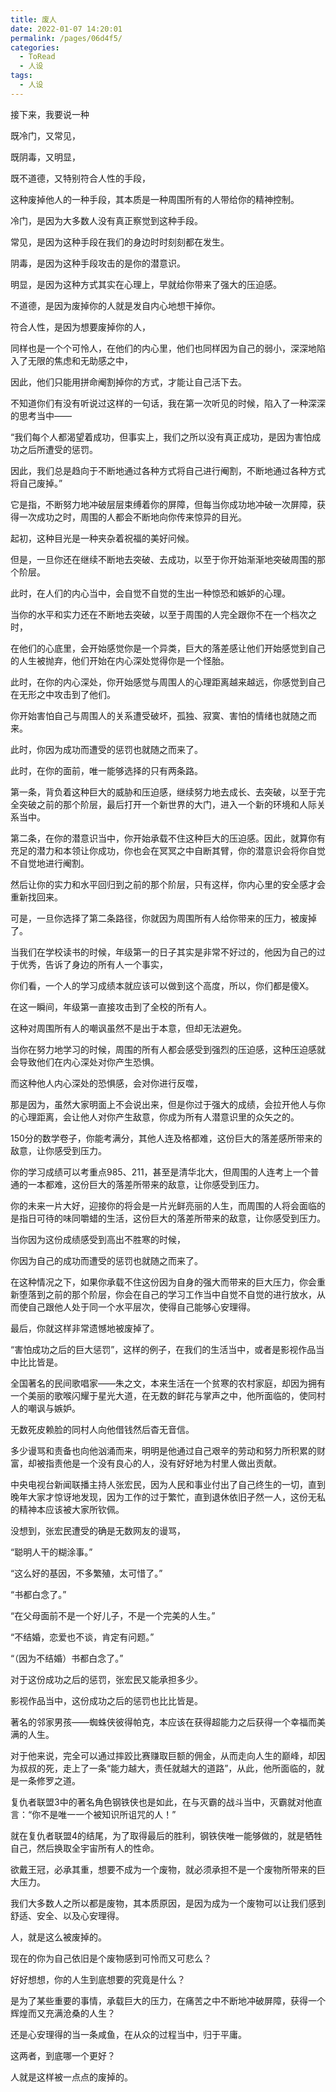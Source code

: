 ```yaml
---
title: 废人
date: 2022-01-07 14:20:01
permalink: /pages/06d4f5/
categories:
  - ToRead
  - 人设
tags:
  - 人设
---
```

接下来，我要说一种

既冷门，又常见，

既阴毒，又明显，

既不道德，又特别符合人性的手段，

这种废掉他人的一种手段，其本质是一种周围所有的人带给你的精神控制。

冷门，是因为大多数人没有真正察觉到这种手段。

常见，是因为这种手段在我们的身边时时刻刻都在发生。

阴毒，是因为这种手段攻击的是你的潜意识。

明显，是因为这种方式其实在心理上，早就给你带来了强大的压迫感。

不道德，是因为废掉你的人就是发自内心地想干掉你。

符合人性，是因为想要废掉你的人，

同样也是一个个可怜人，在他们的内心里，他们也同样因为自己的弱小，深深地陷入了无限的焦虑和无助感之中，

因此，他们只能用拼命阉割掉你的方式，才能让自己活下去。

不知道你们有没有听说过这样的一句话，我在第一次听见的时候，陷入了一种深深的思考当中——

“我们每个人都渴望着成功，但事实上，我们之所以没有真正成功，是因为害怕成功之后所遭受的惩罚。

因此，我们总是趋向于不断地通过各种方式将自己进行阉割，不断地通过各种方式将自己废掉。”

它是指，不断努力地冲破层层束缚着你的屏障，但每当你成功地冲破一次屏障，获得一次成功之时，周围的人都会不断地向你传来惊异的目光。

起初，这种目光是一种夹杂着祝福的美好问候。

但是，一旦你还在继续不断地去突破、去成功，以至于你开始渐渐地突破周围的那个阶层。

此时，在人们的内心当中，会自觉不自觉的生出一种惊恐和嫉妒的心理。

当你的水平和实力还在不断地去突破，以至于周围的人完全跟你不在一个档次之时，

在他们的心底里，会开始感觉你是一个异类，巨大的落差感让他们开始感觉到自己的人生被抛弃，他们开始在内心深处觉得你是一个怪胎。

此时，在你的内心深处，你开始感觉与周围人的心理距离越来越远，你感觉到自己在无形之中攻击到了他们。

你开始害怕自己与周围人的关系遭受破坏，孤独、寂寞、害怕的情绪也就随之而来。

此时，你因为成功而遭受的惩罚也就随之而来了。

此时，在你的面前，唯一能够选择的只有两条路。

第一条，背负着这种巨大的威胁和压迫感，继续努力地去成长、去突破，以至于完全突破之前的那个阶层，最后打开一个新世界的大门，进入一个新的环境和人际关系当中。

第二条，在你的潜意识当中，你开始承载不住这种巨大的压迫感。因此，就算你有充足的潜力和本领让你成功，你也会在冥冥之中自断其臂，你的潜意识会将你自觉不自觉地进行阉割。

然后让你的实力和水平回归到之前的那个阶层，只有这样，你内心里的安全感才会重新找回来。

可是，一旦你选择了第二条路径，你就因为周围所有人给你带来的压力，被废掉了。

当我们在学校读书的时候，年级第一的日子其实是非常不好过的，他因为自己的过于优秀，告诉了身边的所有人一个事实，

你们看，一个人的学习成绩本就应该可以做到这个高度，所以，你们都是傻X。

在这一瞬间，年级第一直接攻击到了全校的所有人。

这种对周围所有人的嘲讽虽然不是出于本意，但却无法避免。

当你在努力地学习的时候，周围的所有人都会感受到强烈的压迫感，这种压迫感就会导致他们在内心深处对你产生恐惧。

而这种他人内心深处的恐惧感，会对你进行反噬，

那是因为，虽然大家明面上不会说出来，但是你过于强大的成绩，会拉开他人与你的心理距离，会让他人对你产生敌意，你成为所有人潜意识里的众矢之的。

150分的数学卷子，你能考满分，其他人连及格都难，这份巨大的落差感所带来的敌意，让你感受到压力。

你的学习成绩可以考重点985、211，甚至是清华北大，但周围的人连考上一个普通的一本都难，这份巨大的落差所带来的敌意，让你感受到压力。

你的未来一片大好，迎接你的将会是一片光鲜亮丽的人生，而周围的人将会面临的是指日可待的味同嚼蜡的生活，这份巨大的落差所带来的敌意，让你感受到压力。

当你因为这份成绩感受到高出不胜寒的时候，

你因为自己的成功而遭受的惩罚也就随之而来了。

在这种情况之下，如果你承载不住这份因为自身的强大而带来的巨大压力，你会重新堕落到之前的那个阶层，你会在自己的学习工作当中自觉不自觉的进行放水，从而使自己跟他人处于同一个水平层次，使得自己能够心安理得。

最后，你就这样非常遗憾地被废掉了。

“害怕成功之后的巨大惩罚”，这样的例子，在我们的生活当中，或者是影视作品当中比比皆是。

全国著名的民间歌唱家——朱之文，本来生活在一个贫寒的农村家庭，却因为拥有一个美丽的歌喉闪耀于星光大道，在无数的鲜花与掌声之中，他所面临的，使同村人的嘲讽与嫉妒。

无数死皮赖脸的同村人向他借钱然后杳无音信。

多少谩骂和责备也向他汹涌而来，明明是他通过自己艰辛的劳动和努力所积累的财富，却被指责他是一个没有良心的人，没有好好地为村里人做出贡献。

中央电视台新闻联播主持人张宏民，因为人民和事业付出了自己终生的一切，直到晚年大家才惊讶地发现，因为工作的过于繁忙，直到退休依旧孑然一人，这份无私的精神本应该被大家所钦佩。

没想到，张宏民遭受的确是无数网友的谩骂，

“聪明人干的糊涂事。”

“这么好的基因，不多繁殖，太可惜了。”

“书都白念了。”

“在父母面前不是一个好儿子，不是一个完美的人生。”

“不结婚，恋爱也不谈，肯定有问题。”

“（因为不结婚）书都白念了。”

对于这份成功之后的惩罚，张宏民又能承担多少。

影视作品当中，这份成功之后的惩罚也比比皆是。

著名的邻家男孩——蜘蛛侠彼得帕克，本应该在获得超能力之后获得一个幸福而美满的人生。

对于他来说，完全可以通过摔跤比赛赚取巨额的佣金，从而走向人生的巅峰，却因为叔叔的死，走上了一条“能力越大，责任就越大的道路”，从此，他所面临的，就是一条修罗之道。

复仇者联盟3中的著名角色钢铁侠也是如此，在与灭霸的战斗当中，灭霸就对他直言：“你不是唯一一个被知识所诅咒的人！”

就在复仇者联盟4的结尾，为了取得最后的胜利，钢铁侠唯一能够做的，就是牺牲自己，然后换取全宇宙所有人的性命。

欲戴王冠，必承其重，想要不成为一个废物，就必须承担不是一个废物所带来的巨大压力。

我们大多数人之所以都是废物，其本质原因，是因为成为一个废物可以让我们感到舒适、安全、以及心安理得。



人，就是这么被废掉的。

现在的你为自己依旧是个废物感到可怜而又可悲么？

好好想想，你的人生到底想要的究竟是什么？

是为了某些重要的事情，承载巨大的压力，在痛苦之中不断地冲破屏障，获得一个辉煌而又充满沧桑的人生？

还是心安理得的当一条咸鱼，在从众的过程当中，归于平庸。

这两者，到底哪一个更好？



人就是这样被一点点的废掉的。